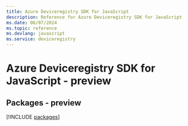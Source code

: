 ```yaml
---
title: Azure Deviceregistry SDK for JavaScript
description: Reference for Azure Deviceregistry SDK for JavaScript
ms.date: 06/07/2024
ms.topic: reference
ms.devlang: javascript
ms.service: deviceregistry
---
```

# Azure Deviceregistry SDK for JavaScript - preview
## Packages - preview
[!INCLUDE [packages](deviceregistry-index.md)]